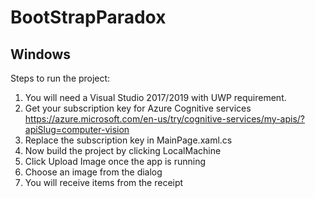 # BootStrapParadox

## Windows 

Steps to run the project:

1. You will need a Visual Studio 2017/2019 with UWP requirement.
2. Get your subscription key for Azure Cognitive services https://azure.microsoft.com/en-us/try/cognitive-services/my-apis/?apiSlug=computer-vision
3. Replace the subscription key in MainPage.xaml.cs
4. Now build the project by clicking LocalMachine
5. Click Upload Image once the app is running
6. Choose an image from the dialog 
7. You will receive items from the receipt


